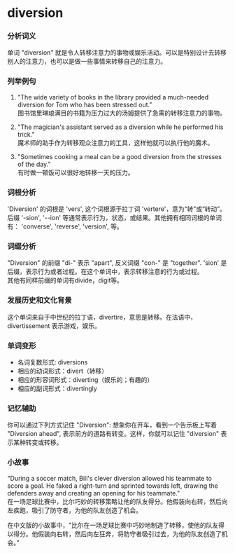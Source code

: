 # diversion

### 分析词义

  

单词 "diversion" 就是令人转移注意力的事物或娱乐活动。可以是特别设计去转移别人的注意力，也可以是做一些事情来转移自己的注意力。

  

### 列举例句

  

1.  "The wide variety of books in the library provided a much-needed diversion for Tom who has been stressed out."  
    图书馆里琳琅满目的书籍为压力过大的汤姆提供了急需的转移注意力的事物。
    
      
    
2.  "The magician's assistant served as a diversion while he performed his trick."  
    魔术师的助手作为转移观众注意力的工具，这样他就可以执行他的魔术。
    
      
    
3.  "Sometimes cooking a meal can be a good diversion from the stresses of the day."  
    有时做一顿饭可以很好地转移一天的压力。
    
      
    

  

### 词根分析

  

'Diversion' 的词根是 'vers', 这个词根源于拉丁词 'vertere'，意为“转”或“转动”。后缀 '-sion', '--ion' 等通常表示行为，状态，或结果。其他拥有相同词根的单词有： 'converse', 'reverse', 'version', 等。

  

### 词缀分析

  

"Diversion" 的前缀 "di-" 表示 "apart", 反义词缀 "con-" 是 "together". 'sion' 是后缀，表示行为或者过程。在这个单词中，表示转移注意的行为或过程。  
其他有同样前缀的单词有divide，digit等。

  

### 发展历史和文化背景

  

这个单词来自于中世纪的拉丁语，divertire，意思是转移。在法语中，divertissement 表示游戏，娱乐。

  

### 单词变形

  

*   名词复数形式: diversions
*   相应的动词形式：divert（转移）
*   相应的形容词形式：diverting（娱乐的；有趣的）
*   相应的副词形式：divertingly

  

### 记忆辅助

  

你可以通过下列方式记住 "Diversion": 想象你在开车，看到一个告示板上写着 "Diversion ahead", 表示前方的道路有转变。这样，你就可以记住 "diversion" 表示某种转变或转移。

  

### 小故事

  

"During a soccer match, Bill's clever diversion allowed his teammate to score a goal. He faked a right-turn and sprinted towards left, drawing the defenders away and creating an opening for his teammate."  
在一场足球比赛中，比尔巧妙的转移策略让他的队友得分。他假装向右转，然后向左疾跑，吸引了防守者，为他的队友创造了机会。

  

在中文版的小故事中，"比尔在一场足球比赛中巧妙地制造了转移，使他的队友得以得分。他假装向右转，然后向左狂奔，将防守者吸引过去，为他的队友创造了机会。”
